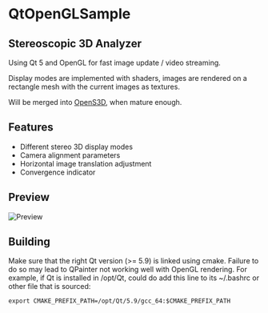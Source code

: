 # QtOpenGLSample

## Stereoscopic 3D Analyzer

Using Qt 5 and OpenGL for fast image update / video streaming.

Display modes are implemented with shaders, images are rendered on a rectangle mesh with the current images
as textures.

Will be merged into [OpenS3D](https://github.com/hugbed/OpenS3D), when mature enough.

## Features

* Different stereo 3D display modes
* Camera alignment parameters
* Horizontal image translation adjustment
* Convergence indicator

## Preview

![Preview](http://i.imgur.com/TsjIdvP.png)

## Building

Make sure that the right Qt version (>= 5.9) is linked using cmake.
Failure to do so may lead to QPainter not working well with OpenGL rendering.
For example, if Qt is installed in /opt/Qt, could do add this line 
to its ~/.bashrc or other file that is sourced:

```
export CMAKE_PREFIX_PATH=/opt/Qt/5.9/gcc_64:$CMAKE_PREFIX_PATH
```

